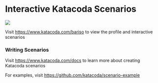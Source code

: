 # Interactive Katacoda Scenarios

[![](http://shields.katacoda.com/katacoda/bariso/count.svg)](https://www.katacoda.com/bariso "Get your profile on Katacoda.com")

Visit https://www.katacoda.com/bariso to view the profile and interactive scenarios

### Writing Scenarios
Visit https://www.katacoda.com/docs to learn more about creating Katacoda scenarios

For examples, visit https://github.com/katacoda/scenario-example
